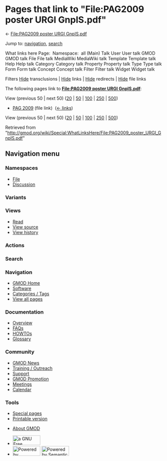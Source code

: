 <div id="mw-page-base" class="noprint">

</div>

<div id="mw-head-base" class="noprint">

</div>

<div id="content" class="mw-body" role="main">

<span id="top"></span>

<div id="mw-js-message" style="display:none;">

</div>



# <span dir="auto">Pages that link to "File:PAG2009 poster URGI GnpIS.pdf"</span>

<div id="bodyContent">

<div id="contentSub">

← [File:PAG2009 poster URGI
GnpIS.pdf](/wiki/File:PAG2009_poster_URGI_GnpIS.pdf "File:PAG2009 poster URGI GnpIS.pdf")

</div>

<div id="jump-to-nav" class="mw-jump">

Jump to: [navigation](#mw-navigation), [search](#p-search)

</div>

<div id="mw-content-text">

What links here Page:  Namespace:  all (Main) Talk User User talk GMOD
GMOD talk File File talk MediaWiki MediaWiki talk Template Template talk
Help Help talk Category Category talk Property Property talk Type Type
talk Form Form talk Concept Concept talk Filter Filter talk Widget
Widget talk

Filters
[Hide](/mediawiki/index.php?title=Special:WhatLinksHere/File:PAG2009_poster_URGI_GnpIS.pdf&hidetrans=1 "Special:WhatLinksHere/File:PAG2009 poster URGI GnpIS.pdf")
transclusions \|
[Hide](/mediawiki/index.php?title=Special:WhatLinksHere/File:PAG2009_poster_URGI_GnpIS.pdf&hidelinks=1 "Special:WhatLinksHere/File:PAG2009 poster URGI GnpIS.pdf")
links \|
[Hide](/mediawiki/index.php?title=Special:WhatLinksHere/File:PAG2009_poster_URGI_GnpIS.pdf&hideredirs=1 "Special:WhatLinksHere/File:PAG2009 poster URGI GnpIS.pdf")
redirects \|
[Hide](/mediawiki/index.php?title=Special:WhatLinksHere/File:PAG2009_poster_URGI_GnpIS.pdf&hideimages=1 "Special:WhatLinksHere/File:PAG2009 poster URGI GnpIS.pdf")
file links

The following pages link to **[File:PAG2009 poster URGI
GnpIS.pdf](/wiki/File:PAG2009_poster_URGI_GnpIS.pdf "File:PAG2009 poster URGI GnpIS.pdf")**:

View (previous 50 \| next 50)
([20](/mediawiki/index.php?title=Special:WhatLinksHere/File:PAG2009_poster_URGI_GnpIS.pdf&limit=20 "Special:WhatLinksHere/File:PAG2009 poster URGI GnpIS.pdf")
\|
[50](/mediawiki/index.php?title=Special:WhatLinksHere/File:PAG2009_poster_URGI_GnpIS.pdf&limit=50 "Special:WhatLinksHere/File:PAG2009 poster URGI GnpIS.pdf")
\|
[100](/mediawiki/index.php?title=Special:WhatLinksHere/File:PAG2009_poster_URGI_GnpIS.pdf&limit=100 "Special:WhatLinksHere/File:PAG2009 poster URGI GnpIS.pdf")
\|
[250](/mediawiki/index.php?title=Special:WhatLinksHere/File:PAG2009_poster_URGI_GnpIS.pdf&limit=250 "Special:WhatLinksHere/File:PAG2009 poster URGI GnpIS.pdf")
\|
[500](/mediawiki/index.php?title=Special:WhatLinksHere/File:PAG2009_poster_URGI_GnpIS.pdf&limit=500 "Special:WhatLinksHere/File:PAG2009 poster URGI GnpIS.pdf"))

- [PAG 2009](/wiki/PAG_2009 "PAG 2009") (file link) ‎
  <span class="mw-whatlinkshere-tools">([←
  links](/mediawiki/index.php?title=Special:WhatLinksHere&target=PAG+2009 "Special:WhatLinksHere"))</span>

View (previous 50 \| next 50)
([20](/mediawiki/index.php?title=Special:WhatLinksHere/File:PAG2009_poster_URGI_GnpIS.pdf&limit=20 "Special:WhatLinksHere/File:PAG2009 poster URGI GnpIS.pdf")
\|
[50](/mediawiki/index.php?title=Special:WhatLinksHere/File:PAG2009_poster_URGI_GnpIS.pdf&limit=50 "Special:WhatLinksHere/File:PAG2009 poster URGI GnpIS.pdf")
\|
[100](/mediawiki/index.php?title=Special:WhatLinksHere/File:PAG2009_poster_URGI_GnpIS.pdf&limit=100 "Special:WhatLinksHere/File:PAG2009 poster URGI GnpIS.pdf")
\|
[250](/mediawiki/index.php?title=Special:WhatLinksHere/File:PAG2009_poster_URGI_GnpIS.pdf&limit=250 "Special:WhatLinksHere/File:PAG2009 poster URGI GnpIS.pdf")
\|
[500](/mediawiki/index.php?title=Special:WhatLinksHere/File:PAG2009_poster_URGI_GnpIS.pdf&limit=500 "Special:WhatLinksHere/File:PAG2009 poster URGI GnpIS.pdf"))

</div>

<div class="printfooter">

Retrieved from
"<http://gmod.org/wiki/Special:WhatLinksHere/File:PAG2009_poster_URGI_GnpIS.pdf>"

</div>

<div id="catlinks" class="catlinks catlinks-allhidden">

</div>

<div class="visualClear">

</div>

</div>

</div>

<div id="mw-navigation">

## Navigation menu

<div id="mw-head">



<div id="left-navigation">

<div id="p-namespaces" class="vectorTabs" role="navigation"
aria-labelledby="p-namespaces-label">

### Namespaces

- <span id="ca-nstab-image"><a href="/wiki/File:PAG2009_poster_URGI_GnpIS.pdf" accesskey="c"
  title="View the file page [c]">File</a></span>
- <span id="ca-talk"><a
  href="/mediawiki/index.php?title=File_talk:PAG2009_poster_URGI_GnpIS.pdf&amp;action=edit&amp;redlink=1"
  accesskey="t"
  title="Discussion about the content page [t]">Discussion</a></span>

</div>

<div id="p-variants" class="vectorMenu emptyPortlet" role="navigation"
aria-labelledby="p-variants-label">

### 

### Variants[](#)

<div class="menu">

</div>

</div>

</div>

<div id="right-navigation">

<div id="p-views" class="vectorTabs" role="navigation"
aria-labelledby="p-views-label">

### Views

- <span id="ca-view">[Read](/wiki/File:PAG2009_poster_URGI_GnpIS.pdf)</span>
- <span id="ca-viewsource"><a
  href="/mediawiki/index.php?title=File:PAG2009_poster_URGI_GnpIS.pdf&amp;action=edit"
  accesskey="e" title="This page is protected.
  You can view its source [e]">View source</a></span>
- <span id="ca-history"><a
  href="/mediawiki/index.php?title=File:PAG2009_poster_URGI_GnpIS.pdf&amp;action=history"
  accesskey="h" title="Past revisions of this page [h]">View history</a></span>

</div>

<div id="p-cactions" class="vectorMenu emptyPortlet" role="navigation"
aria-labelledby="p-cactions-label">

### Actions[](#)

<div class="menu">

</div>

</div>

<div id="p-search" role="search">

### Search

<div id="simpleSearch">

</div>

</div>

</div>

</div>

<div id="mw-panel">

<div id="p-logo" role="banner">

<a href="/wiki/Main_Page"
style="background-image: url(http://gmod.org/images/GMOD-cogs.png);"
title="Visit the main page"></a>

</div>

<div id="p-Navigation" class="portal" role="navigation"
aria-labelledby="p-Navigation-label">

### Navigation

<div class="body">

- <span id="n-GMOD-Home">[GMOD Home](/wiki/Main_Page)</span>
- <span id="n-Software">[Software](/wiki/GMOD_Components)</span>
- <span id="n-Categories-.2F-Tags">[Categories /
  Tags](/wiki/Categories)</span>
- <span id="n-View-all-pages">[View all
  pages](/wiki/Special:AllPages)</span>

</div>

</div>

<div id="p-Documentation" class="portal" role="navigation"
aria-labelledby="p-Documentation-label">

### Documentation

<div class="body">

- <span id="n-Overview">[Overview](/wiki/Overview)</span>
- <span id="n-FAQs">[FAQs](/wiki/Category:FAQ)</span>
- <span id="n-HOWTOs">[HOWTOs](/wiki/Category:HOWTO)</span>
- <span id="n-Glossary">[Glossary](/wiki/Glossary)</span>

</div>

</div>

<div id="p-Community" class="portal" role="navigation"
aria-labelledby="p-Community-label">

### Community

<div class="body">

- <span id="n-GMOD-News">[GMOD News](/wiki/GMOD_News)</span>
- <span id="n-Training-.2F-Outreach">[Training /
  Outreach](/wiki/Training_and_Outreach)</span>
- <span id="n-Support">[Support](/wiki/Support)</span>
- <span id="n-GMOD-Promotion">[GMOD
  Promotion](/wiki/GMOD_Promotion)</span>
- <span id="n-Meetings">[Meetings](/wiki/Meetings)</span>
- <span id="n-Calendar">[Calendar](/wiki/Calendar)</span>

</div>

</div>

<div id="p-tb" class="portal" role="navigation"
aria-labelledby="p-tb-label">

### Tools

<div class="body">

- <span id="t-specialpages"><a href="/wiki/Special:SpecialPages" accesskey="q"
  title="A list of all special pages [q]">Special pages</a></span>
- <span id="t-print"><a
  href="/mediawiki/index.php?title=Special:WhatLinksHere/File:PAG2009_poster_URGI_GnpIS.pdf&amp;printable=yes"
  rel="alternate" accesskey="p"
  title="Printable version of this page [p]">Printable version</a></span>

</div>

</div>

</div>

</div>

<div id="footer" role="contentinfo">

- <span id="footer-places-about">[About
  GMOD](/wiki/GMOD:About "GMOD:About")</span>

<!-- -->

- <span id="footer-copyrightico">[<img src="http://www.gnu.org/graphics/gfdl-logo-small.png" width="88"
  height="31" alt="a GNU Free Documentation License" />](http://www.gnu.org/licenses/fdl-1.3.html)</span>
- <span id="footer-poweredbyico">[<img src="/mediawiki/skins/common/images/poweredby_mediawiki_88x31.png"
  width="88" height="31" alt="Powered by MediaWiki" />](//www.mediawiki.org/)
  [<img
  src="/mediawiki/extensions/SemanticMediaWiki/includes/../resources/images/smw_button.png"
  width="88" height="31" alt="Powered by Semantic MediaWiki" />](https://www.semantic-mediawiki.org/wiki/Semantic_MediaWiki)</span>

<div style="clear:both">

</div>

</div>
